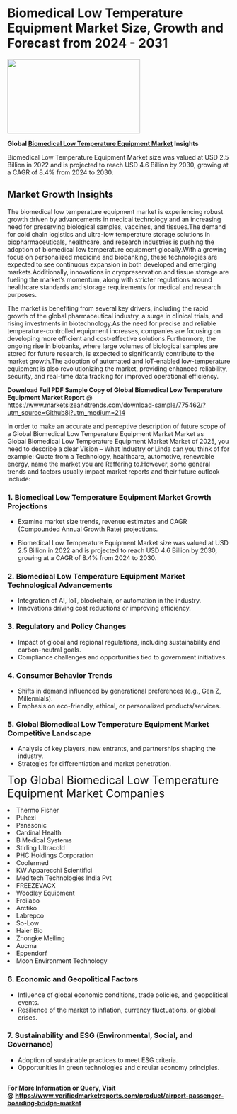 <H1>Biomedical Low Temperature Equipment Market Size, Growth and Forecast from 2024 - 2031</H1><img class="aligncenter size-medium wp-image-584254" src="https://thirdeyenews.in/wp-content/uploads/2024/09/Global-Market-Research-300x168.jpeg" alt="" width="300" height="168" /><p><strong>Global&nbsp;<a href="https://www.marketsizeandtrends.com/download-sample/775462/?utm_source=Github8j?utm_medium=214">Biomedical Low Temperature Equipment Market</a> Insights</strong></p><p>Biomedical Low Temperature Equipment Market size was valued at USD 2.5 Billion in 2022 and is projected to reach USD 4.6 Billion by 2030, growing at a CAGR of 8.4% from 2024 to 2030.</p><p><h2>Market Growth Insights</h2> <p>The biomedical low temperature equipment market is experiencing robust growth driven by advancements in medical technology and an increasing need for preserving biological samples, vaccines, and tissues.The demand for cold chain logistics and ultra-low temperature storage solutions in biopharmaceuticals, healthcare, and research industries is pushing the adoption of biomedical low temperature equipment globally.With a growing focus on personalized medicine and biobanking, these technologies are expected to see continuous expansion in both developed and emerging markets.Additionally, innovations in cryopreservation and tissue storage are fueling the market’s momentum, along with stricter regulations around healthcare standards and storage requirements for medical and research purposes.</p> <p>The market is benefiting from several key drivers, including the rapid growth of the global pharmaceutical industry, a surge in clinical trials, and rising investments in biotechnology.As the need for precise and reliable temperature-controlled equipment increases, companies are focusing on developing more efficient and cost-effective solutions.Furthermore, the ongoing rise in biobanks, where large volumes of biological samples are stored for future research, is expected to significantly contribute to the market growth.The adoption of automated and IoT-enabled low-temperature equipment is also revolutionizing the market, providing enhanced reliability, security, and real-time data tracking for improved operational efficiency.</p> <p><span class=""><strong>Download Full PDF Sample Copy of Global Biomedical Low Temperature Equipment Market Report</strong> @ <a href="https://www.marketsizeandtrends.com/download-sample/775462/?utm_source=Github8j?utm_medium=214" target="_blank">https://www.marketsizeandtrends.com/download-sample/775462/?utm_source=Github8j?utm_medium=214</a></span></p><p>In order to make an accurate and perceptive description of future scope of a Global&nbsp;Biomedical Low Temperature Equipment Market Market as Global&nbsp;Biomedical Low Temperature Equipment Market Market of 2025, you need to describe a clear Vision &ndash; What Industry or Linda can you think of for example: Quote from a Technology, healthcare, automotive, renewable energy, name the market you are Reffering to.However, some general trends and factors usually impact market reports and their future outlook include:</p><h3>1.&nbsp;<strong>Biomedical Low Temperature Equipment Market Growth Projections</strong></h3><ul><li>Examine market size trends, revenue estimates and CAGR (Compounded Annual Growth Rate) projections.</li><li><p>Biomedical Low Temperature Equipment Market size was valued at USD 2.5 Billion in 2022 and is projected to reach USD 4.6 Billion by 2030, growing at a CAGR of 8.4% from 2024 to 2030.</p></li></ul><h3>2.&nbsp;<strong>Biomedical Low Temperature Equipment Market Technological Advancements</strong></h3><ul><li>Integration of AI, IoT, blockchain, or automation in the industry.</li><li>Innovations driving cost reductions or improving efficiency.</li></ul><h3>3.&nbsp;<strong>Regulatory and Policy Changes</strong></h3><ul><li>Impact of global and regional regulations, including sustainability and carbon-neutral goals.</li><li>Compliance challenges and opportunities tied to government initiatives.</li></ul><h3>4.&nbsp;<strong>Consumer Behavior Trends</strong></h3><ul><li>Shifts in demand influenced by generational preferences (e.g., Gen Z, Millennials).</li><li>Emphasis on eco-friendly, ethical, or personalized products/services.</li></ul><h3>5.&nbsp;<strong>Global Biomedical Low Temperature Equipment Market Competitive Landscape</strong></h3><ul><li>Analysis of key players, new entrants, and partnerships shaping the industry.</li><li>Strategies for differentiation and market penetration.</li></ul><p data-pm-slice="1 1 []"><span style="color: inherit; font-family: inherit; font-size: 25px;">Top Global Biomedical Low Temperature Equipment Market Companies</span></p><div class="" data-test-id=""><p><li>Thermo Fisher</li><li> Puhexi</li><li> Panasonic</li><li> Cardinal Health</li><li> B Medical Systems</li><li> Stirling Ultracold</li><li> PHC Holdings Corporation</li><li> Coolermed</li><li> KW Apparecchi Scientifici</li><li> Meditech Technologies India Pvt</li><li> FREEZEVACX</li><li> Woodley Equipment</li><li> Froilabo</li><li> Arctiko</li><li> Labrepco</li><li> So-Low</li><li> Haier Bio</li><li> Zhongke Meiling</li><li> Aucma</li><li> Eppendorf</li><li> Moon Environment Technology</li></p></div><h3>6.&nbsp;<strong>Economic and Geopolitical Factors</strong></h3><ul><li>Influence of global economic conditions, trade policies, and geopolitical events.</li><li>Resilience of the market to inflation, currency fluctuations, or global crises.</li></ul><h3>7.&nbsp;<strong>Sustainability and ESG (Environmental, Social, and Governance)</strong></h3><ul><li>Adoption of sustainable practices to meet ESG criteria.</li><li>Opportunities in green technologies and circular economy principles.</li></ul><h2><strong style="font-size: 14px;">For More Information or Query, Visit @&nbsp;</strong><a style="background-color: #ffffff; font-size: 14px;" href="https://www.marketsizeandtrends.com/report/biomedical-low-temperature-equipment-market/" target="_blank">https://www.verifiedmarketreports.com/product/airport-passenger-boarding-bridge-market</a></h2>